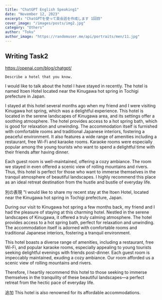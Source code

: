 ```yaml
---
title: "ChatGPT English Speaking1"
date: "November 12, 2023"
excerpt: "ChatGPTを使って英会話を作成します 1回目"
cover_image: "/images/posts/img2.jpg"
category: "Others"
author: "Toku"
author_image: "https://randomuser.me/api/portraits/men/11.jpg"
---
```


<!-- Markdow generator - https://jaspervdj.be/lorem-markdownum/ -->

## Writing Task2

https://openai.com/blog/chatgpt/

```Question
Describe a hotel that you know.
```

I would like to talk about the hotel I have stayed in recently. The hotel is named Itoen Hotel located near the Kinugawa hot spring in Tochigi prefecture in Japan.

I stayed at this hotel several months ago when my friend and I were visiting Kinugawa hot spring, which was a delightful experience.
This hotel is located in the serene landscapes of Kinugawa area, and its settings offer a soothing atmosphere. The hotel provides access to a hot spring bath, which is good for relaxation and unwinding. The accommodation itself is furnished with comfortable rooms and traditional Japanese interiors, fostering a peaceful environment. It also features a wide range of amenities including a restaurant, free Wi-Fi and karaoke rooms. Karaoke rooms were especially popular among the young tourists who want to spend a delightful time with their friends after having dinner.

Each guest room is well-maintained, offering a cozy ambiance. The room we stayed in even offered a scenic view of rolling mountains and rivers. Thus, this hotel is perfect for those who want to immerse themselves in the tranquil atmosphere of beautiful landscapes. I highly recommend this place as an ideal retreat destination from the hustle and bustle of everyday life.

別の表現
"I would like to share my recent stay at the Itoen Hotel, located near the Kinugawa hot spring in Tochigi prefecture, Japan.

During our visit to Kinugawa hot spring a few months back, my friend and I had the pleasure of staying at this charming hotel. Nestled in the serene landscapes of Kinugawa, it offered a truly calming atmosphere. The hotel provides access to a hot spring bath, perfect for relaxation and unwinding. The accommodation itself is adorned with comfortable rooms and traditional Japanese interiors, fostering a tranquil environment.

This hotel boasts a diverse range of amenities, including a restaurant, free Wi-Fi, and popular karaoke rooms, especially appealing to young tourists seeking delightful evenings with friends post-dinner. Each guest room is impeccably maintained, exuding a cozy ambiance. Our room afforded us a scenic view of rolling mountains and rivers.

Therefore, I heartily recommend this hotel to those seeking to immerse themselves in the tranquility of these beautiful landscapes—a perfect retreat from the hectic pace of everyday life.

追加
This hotel is also renowned for its affordable accommodations.

```Question

```

```Question

```

```Question

```

```Question

```

```Question

```

```Question

```

```Question

```

```Question

```

```Question

```

